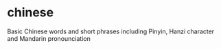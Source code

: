 # chinese
Basic Chinese words and short phrases including Pinyin, Hanzi character and Mandarin pronounciation
